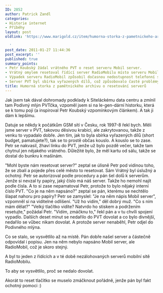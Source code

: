 ```yaml
---
ID: 2852
author: Patrick Zandl
categories:
- Historie internet
- Příběhy
layout: post
oldlink: 'https://www.marigold.cz/item/humorna-storka-z-pametnickeho-archivu-o-resetovani-serveru

  '
post_date: 2011-01-27 11:44:36
post_excerpt: ''
published: true
summary_points:
- Petr Koubský žádal vrátného PVT o reset serveru Mobil server.
- Vrátný omylem resetoval řídící server RadioMobilu místo serveru Mobil server.
- Výpadek serveru RadioMobil způsobil dočasnou nedostupnost telefonní sítě.
- Server PVT byl sbírka vyřazených dílů, což způsobovalo časté problémy.
title: Humorná storka z pamětnického archivu o resetování serverů
---
```


Jak jsem tak dával dohromady podklady k Siteláckému data centru a zmínil tam Podivný mlýn PVTčka, vzpoměl jsem si na le-gen-dární historku, která se k tomu pojí (a inspiroval Petr Koubský vzpomínkovým článkem). A tak ji dám k lepšímu. 

Datuje se někdy k počátkům GSM sítí v Česku, rok 1997-8 řekl bych. Měli jsme server v PVT, takovou děsivou krabici, ale zakrytovanou, takže z venku to vypadalo dobře. Jen tím, jak to byla sbírka vyřazených dílů (short budget, pamatujete?), tak se to prostě občas kouslo. 
A kouslo se to zase. Petr se nakvasil, žhaví línku do PVT, jenže už bylo pozdě večer, takže tam chytnul jen nějakého vrátného. Důležité bylo, že měl kartu od sálu, takže se dostal do bunkru k mašinám. 

"Mohl byste nám resetovat server?" zeptal se úlisně Petr pod vidinou toho, že se zbalí a pojede přes celé město to resetovat. Sám
Vrátný byl úslužný a ochotný. Petr se autorizoval podle procedury a pán šel dolů k serverům. Jenže si nevzal ty papíry, jaký číslo má náš server. Takže ho nemohl najít podle čísla. A to si zase nepamatoval Petr, protože to bylo nějaký interní číslo PVT. 
"Co je na něm napsáno?" zeptal se pán, kterému se nechtělo šlapat nahoru pro papíry?
Petr se zamyslel: "Je na něm nápis Mobil server", vzpomněl si na viditelné odlišení. 
"Už ho vidím," děl dobrý muž. "Co s ním mám dělat?"
"Velký tlačítko vidíte? Natvrdo ho stiskem a podržením resetujte," požádal Petr.
"Vidím, zmáčknu to," řekl pán a v tu chvíli spojení vypadlo. 
Dalších deset minut se nedařilo do PVT dovolat a co bylo divnější, nedařilo se vůbec nikam dovolat. A protože server nenaběhl, Petr odjel do Podivného mlýna. 

Co se stalo, se vysvětlilo až na místě. Pán dobře našel server a částečně odpovídal i popisu. Jen na něm nebylo napsáno Mobil server, ale RadioMobil, což je skoro stejný. 

A byl to jeden z řídících a v té době nezálohovaných serverů mobilní sítě RadioMobilu. 

To aby se vysvětlilo, proč se nedalo dovolat.   

Akorát to reset tlačítko se muselo zmáčknout pořádně, jenže pán byl fakt ochotný pomoci :)